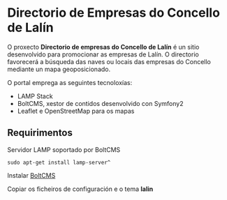 # Directorio de Empresas do Concello de Lalín

O proxecto __Directorio de empresas do Concello de Lalín__ é un sitio desenvolvido para promocionar as empresas de Lalín. O directorio favorecerá a búsqueda das naves ou locais das empresas do Concello mediante un mapa geoposicionado.

O portal emprega as seguintes tecnoloxías:

* LAMP Stack
* BoltCMS, xestor de contidos desenvolvido con Symfony2
* Leaflet e OpenStreetMap para os mapas

## Requirimentos

Servidor LAMP soportado por BoltCMS

    sudo apt-get install lamp-server^

Instalar [BoltCMS](http://bolt.cm)

Copiar os ficheiros de configuración e o tema __lalin__

